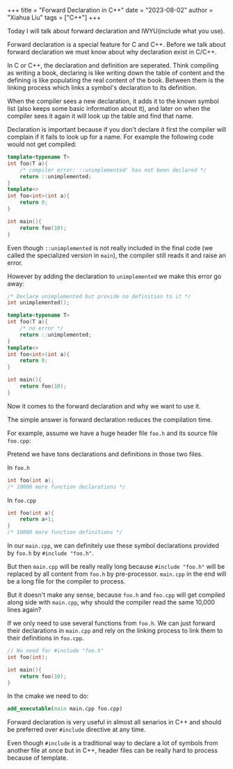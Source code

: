 +++
title = "Forward Declaration in C++"
date = "2023-08-02"
author = "Xiahua Liu"
tags = ["C++"]
+++

Today I will talk about forward declaration and IWYU(include what you use).

Forward declaration is a special feature for C and C++. Before we talk about forward declaration we must know about why declaration exist in C/C++.

In C or C++, the declaration and definition are seperated. Think compiling as writing a book, declaring is like writing down the table of content and the defining is like populating the real content of the book. Between them is the linking process which links a symbol's declaration to its definition.

When the compiler sees a new declaration, it adds it to the known symbol list (also keeps some basic information about it), and later on when the compiler sees it again it will look up the table and find that name.

Declaration is important because if you don't declare it first the compiler will complain if it fails to look up for a name. For example the following code would not get compiled:

```cpp
template<typename T>
int foo(T a){
    /* compiler error: ::unimplemented' has not been declared */
    return ::unimplemented;
}
template<>
int foo<int>(int a){
    return 0;
}

int main(){
    return foo(10);
}
```

Even though `::unimplemented` is not really included in the final code (we called the specialized version in `main`), the compiler still reads it and raise an error.

However by adding the declaration to `unimplemented` we make this error go away:

```cpp
/* Declare unimplemented but provide no definition to it */
int unimplemented();

template<typename T>
int foo(T a){
    /* no error */
    return ::unimplemented;
}
template<>
int foo<int>(int a){
    return 0;
}

int main(){
    return foo(10);
}
```

Now it comes to the forward declaration and why we want to use it.

The simple answer is forward declaration reduces the compilation time. 

For example, assume we have a huge header file `foo.h` and its source file `foo.cpp`:

Pretend we have tons declarations and definitions in those two files.

In `foo.h`
```cpp
int foo(int a);
/* 10000 more function declarations */
```

In `foo.cpp`
```cpp
int foo(int a){
    return a+1;
}
/* 10000 more function definitions */
```

In our `main.cpp`, we can definitely use these symbol declarations provided by `foo.h` by `#include "foo.h"`.

But then `main.cpp` will be really really long because `#include "foo.h"` will be replaced by all content from `foo.h` by pre-processor. `main.cpp` in the end will be a long file for the compiler to process.

But it doesn't make any sense, because `foo.h` and `foo.cpp` will get compiled along side with `main.cpp`, why should the compiler read the same 10,000 lines again?

If we only need to use several functions from `foo.h`. We can just forward their declarations in `main.cpp` and rely on the linking process to link them to their definitions in `foo.cpp`.

```cpp
// No need for #include "foo.h"
int foo(int);

int main(){
    return foo(10);
}
```

In the cmake we need to do:

```cmake
add_executable(main main.cpp foo.cpp)
```

Forward declaration is very useful in almost all senarios in C++ and should be preferred over `#include` directive at any time.

Even though `#include` is a traditional way to declare a lot of symbols from another file at once but in C++, header files can be really hard to process because of template.